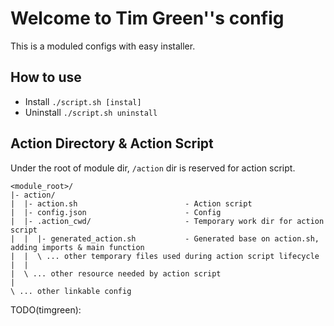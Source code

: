 # Welcome to Tim Green''s config

This is a moduled configs with easy installer.

## How to use

   * Install `./script.sh [instal]`
   * Uninstall `./script.sh uninstall`

## Action Directory & Action Script

Under the root of module dir, `/action` dir is reserved for action script.

    <module_root>/
    |- action/
    |  |- action.sh                        - Action script
    |  |- config.json                      - Config
    |  |- .action_cwd/                     - Temporary work dir for action script
    |  |  |- generated_action.sh           - Generated base on action.sh, adding imports & main function
    |  |  \ ... other temporary files used during action script lifecycle
    |  |
    |  \ ... other resource needed by action script
    |
    \ ... other linkable config
TODO(timgreen):
